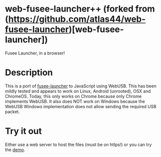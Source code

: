 # web-fusee-launcher++ (forked from (https://github.com/atlas44/web-fusee-launcher)[web-fusee-launcher])
Fusee Launcher, in a browser!

# Description
This is a port of [fusee-launcher](https://github.com/reswitched/fusee-launcher) to JavaScript using WebUSB. This has been mildly tested and appears to work on Linux, Android (unrooted), OSX and ChromeOS. Today, this only works on Chrome because only Chrome implements WebUSB. It also does NOT work on Windows because the WebUSB Windows implementation does not allow sending the required USB packet.

# Try it out
Either use a web server to host the files (must be on https!) or you can try the [demo](https://atlas44.s3-us-west-2.amazonaws.com/web-fusee-launcher/index.html).
